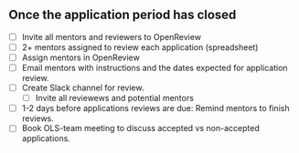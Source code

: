 ## Once the application period has closed
- [ ] Invite all mentors and reviewers to OpenReview
- [ ] 2+ mentors assigned to review each application (spreadsheet)
- [ ] Assign mentors in OpenReview
- [ ] Email mentors with instructions and the dates expected for application review.
- [ ] Create Slack channel for review.
  - [ ] Invite all reviewews and potential mentors
- [ ] 1-2 days before applications reviews are due: Remind mentors to finish reviews.
- [ ] Book OLS-team meeting to discuss accepted vs non-accepted applications.
